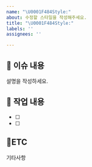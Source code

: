 ```yaml
---
name: "\U0001F484Style:"
about: 수정할 스타일을 작성해주세요.
title: "\U0001F484Style:"
labels: ''
assignees: ''

---
```


## :bookmark_tabs: 이슈 내용

설명을 작성하세요.

## :pencil: 작업 내용

- [ ]
- [ ]

## :round_pushpin:ETC

기타사항
